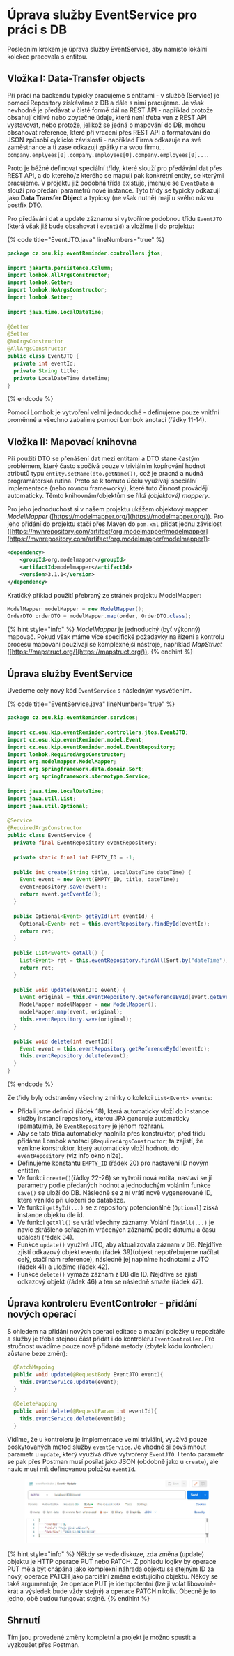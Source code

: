 # Úprava služby EventService pro práci s DB

Posledním krokem je úprava služby EventService, aby namísto lokální kolekce pracovala s entitou.&#x20;

## Vložka I: Data-Transfer objects

Při práci na backendu typicky pracujeme s entitami - v službě (Service) je pomocí Repository získáváme z DB a dále s nimi pracujeme. Je však nevhodné je předávat v čisté formě dál na REST API - například protože obsahují citlivé nebo zbytečné údaje, které není třeba ven z REST API vystavovat, nebo protože, jelikož se jedná o mapování do DB, mohou obsahovat reference, které při vracení přes REST API a formátování do JSON způsobí cyklické závislosti - například Firma odkazuje na své zaměstnance a ti zase odkazují zpátky na svou firmu... `company.emplyees[0].company.employees[0].company.employees[0]...`.&#x20;

Proto je běžné definovat speciální třídy, které slouží pro předávání dat přes REST API, a do kterého/z kterého se mapují pak konkrétní entity, se kterými pracujeme. V projektu již podobná třída existuje, jmenuje se `EventData` a slouží pro předání parametrů nové instance. Tyto třídy se typicky odkazují jako **Data Transfer Object** a typicky (ne však nutně) mají u svého názvu postfix DTO.

Pro předávání dat a update záznamu si vytvoříme podobnou třídu `EventJTO` (která však již bude obsahovat i `eventId`) a vložíme ji do projektu:

{% code title="EventJTO.java" lineNumbers="true" %}
```java
package cz.osu.kip.eventReminder.controllers.jtos;

import jakarta.persistence.Column;
import lombok.AllArgsConstructor;
import lombok.Getter;
import lombok.NoArgsConstructor;
import lombok.Setter;

import java.time.LocalDateTime;

@Getter
@Setter
@NoArgsConstructor
@AllArgsConstructor
public class EventJTO {
  private int eventId;
  private String title;
  private LocalDateTime dateTime;
}

```
{% endcode %}

Pomocí Lombok je vytvoření velmi jednoduché - definujeme pouze vnitřní proměnné a všechno zabalíme pomocí Lombok anotací (řádky 11-14).

## Vložka II: Mapovací knihovna

Při použití DTO se přenášení dat mezi entitami a DTO stane častým problémem, který často spočívá pouze v triviálním kopírování hodnot atributů typu `entity.setName(dto.getName())`, což je pracná a nudná programátorská rutina. Proto se k tomuto účelu využívají speciální implementace (nebo rovnou frameworky), které tuto činnost provádějí automaticky. Těmto knihovnám/objektům se říká _(objektové)_ _mappery_.

Pro jeho jednoduchost si v našem projektu ukážem objektový mapper _ModelMapper_ ([https://modelmapper.org/](https://modelmapper.org/)). Pro jeho přidání do projektu stačí přes Maven do `pom.xml` přidat jednu závislost ([https://mvnrepository.com/artifact/org.modelmapper/modelmapper](https://mvnrepository.com/artifact/org.modelmapper/modelmapper)):

```xml
<dependency>
    <groupId>org.modelmapper</groupId>
    <artifactId>modelmapper</artifactId>
    <version>3.1.1</version>
</dependency>
```

Kratičký příklad použití přebraný ze stránek projektu ModelMapper:

```java
ModelMapper modelMapper = new ModelMapper();
OrderDTO orderDTO = modelMapper.map(order, OrderDTO.class);
```

{% hint style="info" %}
_ModelMapper_ je jednoduchý (byť výkonný) mapovač. Pokud však máme více specifické požadavky na řízení a kontrolu procesu mapování používají se komplexnější nástroje, například _MapStruct_ ([https://mapstruct.org/](https://mapstruct.org/)).
{% endhint %}

## Úprava služby EventService

Uvedeme celý nový kód `EventService` s následným vysvětlením.

{% code title="EventService.java" lineNumbers="true" %}
```java
package cz.osu.kip.eventReminder.services;

import cz.osu.kip.eventReminder.controllers.jtos.EventJTO;
import cz.osu.kip.eventReminder.model.Event;
import cz.osu.kip.eventReminder.model.EventRepository;
import lombok.RequiredArgsConstructor;
import org.modelmapper.ModelMapper;
import org.springframework.data.domain.Sort;
import org.springframework.stereotype.Service;

import java.time.LocalDateTime;
import java.util.List;
import java.util.Optional;

@Service
@RequiredArgsConstructor
public class EventService {
  private final EventRepository eventRepository;

  private static final int EMPTY_ID = -1;

  public int create(String title, LocalDateTime dateTime) {
    Event event = new Event(EMPTY_ID, title, dateTime);
    eventRepository.save(event);
    return event.getEventId();
  }

  public Optional<Event> getById(int eventId) {
    Optional<Event> ret = this.eventRepository.findById(eventId);
    return ret;
  }

  public List<Event> getAll() {
    List<Event> ret = this.eventRepository.findAll(Sort.by("dateTime"));
    return ret;
  }

  public void update(EventJTO event) {
    Event original = this.eventRepository.getReferenceById(event.getEventId());
    ModelMapper modelMapper = new ModelMapper();
    modelMapper.map(event, original);
    this.eventRepository.save(original);
  }

  public void delete(int eventId){
    Event event = this.eventRepository.getReferenceById(eventId);
    this.eventRepository.delete(event);
  }
}
```
{% endcode %}

Ze třídy byly odstraněny všechny zmínky o kolekci `List<Event> events`:

* Přidali jsme definici (řádek 18), která automaticky vloží do instance služby instanci repository, kterou JPA generuje automaticky (pamatujme, že `EventRepository` je jenom rozhraní.
* Aby se tato třída automaticky naplnila přes konstruktor, před třídu přidáme Lombok anotaci `@RequiredArgsConstructor`; ta zajistí, že vznikne konstruktor, který automaticky vloží hodnotu do `eventRepository` (viz info okno níže).
* Definujeme konstantu `EMPTY_ID` (řádek 20) pro nastavení ID novým entitám.
* Ve funkci `create()`(řádky 22-26) se vytvoří nová entita, nastaví se jí parametry podle předaných hodnot a jednoduchým voláním funkce `save()` se uloží do DB. Následně se z ní vrátí nově vygenerované ID, které vzniklo při uložení do databáze.
* Ve funkci `getById(...)` se z repository potencionálně (`Optional`) získá instance objektu dle id.
* Ve funkci `getAll()` se vrátí všechny záznamy. Volání `findAll(...)` je navíc zkrášleno seřazením vrácených záznamů podle datumu a času události (řádek 34).
* Funkce `update()` využívá JTO, aby aktualizovala záznam v DB. Nejdříve zjistí odkazový objekt eventu (řádek 39)(objekt nepotřebujeme načítat celý, stačí nám reference), následně jej naplníme hodnotami z JTO (řádek 41) a uložíme (řádek 42).
* Funkce `delete()` vymaže záznam z DB dle ID. Nejdříve se zjistí odkazový objekt (řádek 46) a ten se následně smaže (řádek 47).

## Úprava kontroleru EventControler - přidání nových operací

S ohledem na přidání nových operaci editace a mazání položky u repozitáře a služby je třeba stejnou část přidat i do kontroleru `EventController`. Pro stručnost uvádíme pouze nově přidané metody (zbytek kódu kontroleru zůstane beze změn):

```java
  @PatchMapping
  public void update(@RequestBody EventJTO event){
    this.eventService.update(event);
  }

  @DeleteMapping
  public void delete(@RequestParam int eventId){
    this.eventService.delete(eventId);
  }
```

Vidíme, že u kontroleru je implementace velmi triviální, využívá pouze poskytovaných metod služby `eventService`. Je vhodné si povšimnout parametr u `update`, který využívá dříve vytvořený `EventJTO`. I tento parametr se pak přes Postman musí posílat jako JSON (obdobně jako u  `create`), ale navíc musí mít definovanou položku `eventId`.

<figure><img src="../../.gitbook/assets/postman-event-update.jpg" alt=""><figcaption></figcaption></figure>

{% hint style="info" %}
Někdy se vede diskuze, zda změna (update) objektu je HTTP operace PUT nebo PATCH. Z pohledu logiky by operace PUT měla být chápána jako komplexní náhrada objektu se stejným ID za nový, operace PATCH jako parciální změna existujícího objektu. Někdy se také argumentuje, že operace PUT je idempotentní (lze ji volat libovolně-krát a výsledek bude vždy stejný) a operace PATCH nikoliv. Obecně je to jedno, obě budou fungovat stejně.&#x20;
{% endhint %}

## Shrnutí

Tím jsou provedené změny kompletní a projekt je možno spustit a vyzkoušet přes Postman.
